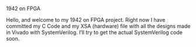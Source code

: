 1942 on FPGA


Hello, and welcome to my 1942 on FPGA project. Right now I have committed my C Code and my XSA (hardware) file with all the designs made in Vivado with SystemVerilog. I’ll try to get the actual SystemVerilog code soon. 







